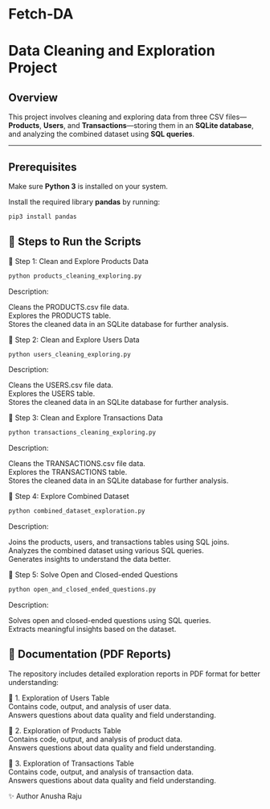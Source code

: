 # Fetch-DA

# Data Cleaning and Exploration Project

## Overview

This project involves cleaning and exploring data from three CSV files—**Products**, **Users**, and **Transactions**—storing them in an **SQLite database**, and analyzing the combined dataset using **SQL queries**.

---

## Prerequisites

Make sure **Python 3** is installed on your system.

Install the required library **pandas** by running:

```bash
pip3 install pandas
```

## 📌 Steps to Run the Scripts  

🔹 Step 1: Clean and Explore Products Data  

```bash
python products_cleaning_exploring.py
```
Description:

Cleans the PRODUCTS.csv file data.  
Explores the PRODUCTS table.  
Stores the cleaned data in an SQLite database for further analysis.  

🔹 Step 2: Clean and Explore Users Data  

```bash
python users_cleaning_exploring.py
```
Description:  

Cleans the USERS.csv file data.  
Explores the USERS table.  
Stores the cleaned data in an SQLite database for further analysis.  

🔹 Step 3: Clean and Explore Transactions Data  

```bash
python transactions_cleaning_exploring.py
```
Description:

Cleans the TRANSACTIONS.csv file data.  
Explores the TRANSACTIONS table.  
Stores the cleaned data in an SQLite database for further analysis.  

🔹 Step 4: Explore Combined Dataset

```bash
python combined_dataset_exploration.py
```
Description:

Joins the products, users, and transactions tables using SQL joins.  
Analyzes the combined dataset using various SQL queries.  
Generates insights to understand the data better.  

🔹 Step 5: Solve Open and Closed-ended Questions

```bash
python open_and_closed_ended_questions.py
```

Description:

Solves open and closed-ended questions using SQL queries.  
Extracts meaningful insights based on the dataset.  

## 📂 Documentation (PDF Reports)

The repository includes detailed exploration reports in PDF format for better understanding:  

📄 1. Exploration of Users Table  
Contains code, output, and analysis of user data.  
Answers questions about data quality and field understanding.  

📄 2. Exploration of Products Table  
Contains code, output, and analysis of product data.  
Answers questions about data quality and field understanding.  

📄 3. Exploration of Transactions Table  
Contains code, output, and analysis of transaction data.  
Answers questions about data quality and field understanding.  

✨ Author
Anusha Raju

